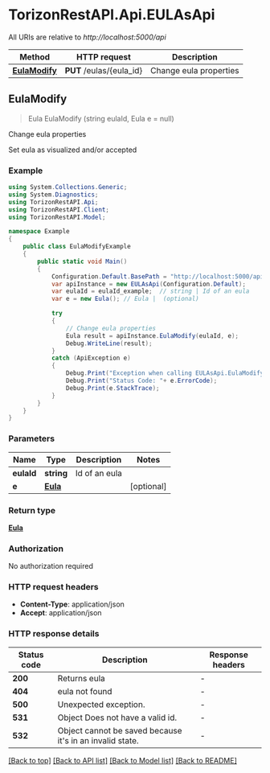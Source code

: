 # TorizonRestAPI.Api.EULAsApi

All URIs are relative to *http://localhost:5000/api*

Method | HTTP request | Description
------------- | ------------- | -------------
[**EulaModify**](EULAsApi.md#eulamodify) | **PUT** /eulas/{eula_id} | Change eula properties



## EulaModify

> Eula EulaModify (string eulaId, Eula e = null)

Change eula properties

Set eula as visualized and/or accepted

### Example

```csharp
using System.Collections.Generic;
using System.Diagnostics;
using TorizonRestAPI.Api;
using TorizonRestAPI.Client;
using TorizonRestAPI.Model;

namespace Example
{
    public class EulaModifyExample
    {
        public static void Main()
        {
            Configuration.Default.BasePath = "http://localhost:5000/api";
            var apiInstance = new EULAsApi(Configuration.Default);
            var eulaId = eulaId_example;  // string | Id of an eula
            var e = new Eula(); // Eula |  (optional) 

            try
            {
                // Change eula properties
                Eula result = apiInstance.EulaModify(eulaId, e);
                Debug.WriteLine(result);
            }
            catch (ApiException e)
            {
                Debug.Print("Exception when calling EULAsApi.EulaModify: " + e.Message );
                Debug.Print("Status Code: "+ e.ErrorCode);
                Debug.Print(e.StackTrace);
            }
        }
    }
}
```

### Parameters


Name | Type | Description  | Notes
------------- | ------------- | ------------- | -------------
 **eulaId** | **string**| Id of an eula | 
 **e** | [**Eula**](Eula.md)|  | [optional] 

### Return type

[**Eula**](Eula.md)

### Authorization

No authorization required

### HTTP request headers

- **Content-Type**: application/json
- **Accept**: application/json

### HTTP response details
| Status code | Description | Response headers |
|-------------|-------------|------------------|
| **200** | Returns eula |  -  |
| **404** | eula not found |  -  |
| **500** | Unexpected exception. |  -  |
| **531** | Object Does not have a valid id. |  -  |
| **532** | Object cannot be saved because it&#39;s in an invalid state. |  -  |

[[Back to top]](#)
[[Back to API list]](../README.md#documentation-for-api-endpoints)
[[Back to Model list]](../README.md#documentation-for-models)
[[Back to README]](../README.md)


